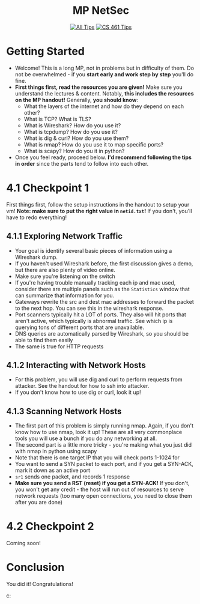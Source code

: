 <div align = center>

# MP NetSec

[![All Tips](https://img.shields.io/badge/Tips-All-blue?style=for-the-badge)](../../README.md)
[![CS 461 Tips](https://img.shields.io/badge/Tips-CS_461-0c0?style=for-the-badge)](../README.md)

</div>

# Getting Started

- Welcome! This is a long MP, not in problems but in difficulty of them.
  Do not be overwhelmed - if you **start early and work step by step** you'll do fine.
- **First things first, read the resources you are given!** Make sure you understand the lectures & content.
  Notably, **this includes the resources on the MP handout!** Generally, **you should know**:
  - What the layers of the internet and how do they depend on each other?
  - What is TCP? What is TLS?
  - What is Wireshark? How do you use it?
  - What is tcpdump? How do you use it?
  - What is dig & curl? How do you use them?
  - What is nmap? How do you use it to map specific ports?
  - What is scapy? How do you it in python?
- Once you feel ready, proceed below. **I'd recommend following the tips in order** since the parts tend to follow into each other.

# 4.1 Checkpoint 1

First things first, follow the setup instructions in the handout to setup your vm!
**Note: make sure to put the right value in `netid.txt`!** If you don't, you'll have to redo everything!

## 4.1.1 Exploring Network Traffic

- Your goal is identify several basic pieces of information using a Wireshark dump.
- If you haven't used Wireshark before, the first discussion gives a demo, but there are also plenty of video online.
- Make sure you're listening on the switch
- If you're having trouble manually tracking each ip and mac used,
  consider there are multiple panels such as the `Statistics` window that can summarize that information for you.
- Gateways rewrite the src and dest mac addresses to forward the packet to the next hop. You can see this in the wireshark response.
- Port scanners typically hit a LOT of ports. They also will hit ports that aren't active, which typically is abnormal traffic.
  See which ip is querying tons of different ports that are unavailable.
- DNS queries are automatically parsed by Wireshark, so you should be able to find them easily
- The same is true for HTTP requests

## 4.1.2 Interacting with Network Hosts

- For this problem, you will use dig and curl to perform requests from attacker. See the handout for how to ssh into attacker.
- If you don't know how to use dig or curl, look it up!

## 4.1.3 Scanning Network Hosts

- The first part of this problem is simply running nmap. Again, if you don't know how to use nmap, look it up! 
  These are all very commonplace tools you will use a bunch if you do any networking at all.
- The second part is a little more tricky - you're making what you just did with nmap in python using scapy
- Note that there is one target IP that you will check ports 1-1024 for
- You want to send a SYN packet to each port, and if you get a SYN-ACK, mark it down as an active port
- `sr1` sends one packet, and records 1 response
- **Make sure you send a RST (reset) if you get a SYN-ACK!** If you don't, you won't get any credit -
  the host will run out of resources to serve network requests (too many open connections, you need to close them after you are done)

# 4.2 Checkpoint 2

Coming soon!

# Conclusion

You did it! Congratulations!

c:
